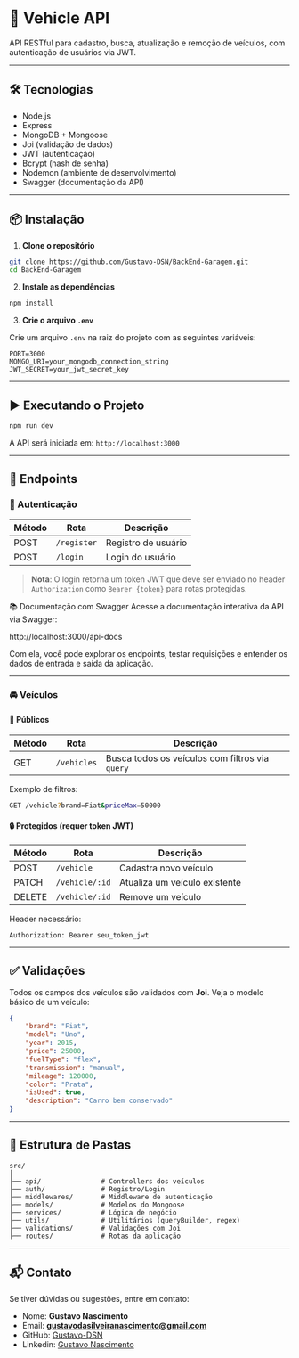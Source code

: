 # 🚗 Vehicle API

API RESTful para cadastro, busca, atualização e remoção de veículos, com autenticação de usuários via JWT.

---

## 🛠️ Tecnologias

-   Node.js
-   Express
-   MongoDB + Mongoose
-   Joi (validação de dados)
-   JWT (autenticação)
-   Bcrypt (hash de senha)
-   Nodemon (ambiente de desenvolvimento)
-   Swagger (documentação da API)

---

## 📦 Instalação

1. **Clone o repositório**

```bash
git clone https://github.com/Gustavo-DSN/BackEnd-Garagem.git
cd BackEnd-Garagem
```

2. **Instale as dependências**

```bash
npm install
```

3. **Crie o arquivo `.env`**

Crie um arquivo `.env` na raiz do projeto com as seguintes variáveis:

```env
PORT=3000
MONGO_URI=your_mongodb_connection_string
JWT_SECRET=your_jwt_secret_key
```

---

## ▶️ Executando o Projeto

```bash
npm run dev
```

A API será iniciada em: `http://localhost:3000`

---

## 📌 Endpoints

### 🔐 Autenticação

| Método | Rota        | Descrição           |
| ------ | ----------- | ------------------- |
| POST   | `/register` | Registro de usuário |
| POST   | `/login`    | Login do usuário    |

> **Nota**: O login retorna um token JWT que deve ser enviado no header `Authorization` como `Bearer {token}` para rotas protegidas.

📚 Documentação com Swagger
Acesse a documentação interativa da API via Swagger:

http://localhost:3000/api-docs

Com ela, você pode explorar os endpoints, testar requisições e entender os dados de entrada e saída da aplicação.

---

### 🚘 Veículos

#### 📖 Públicos

| Método | Rota        | Descrição                                        |
| ------ | ----------- | ------------------------------------------------ |
| GET    | `/vehicles`  | Busca todos os veículos com filtros via `query` |

Exemplo de filtros:

```bash
GET /vehicle?brand=Fiat&priceMax=50000
```

#### 🔒 Protegidos (requer token JWT)

| Método | Rota           | Descrição                     |
| ------ | -------------- | ----------------------------- |
| POST   | `/vehicle`     | Cadastra novo veículo         |
| PATCH  | `/vehicle/:id` | Atualiza um veículo existente |
| DELETE | `/vehicle/:id` | Remove um veículo             |

Header necessário:

```http
Authorization: Bearer seu_token_jwt
```

---

## ✅ Validações

Todos os campos dos veículos são validados com **Joi**. Veja o modelo básico de um veículo:

```json
{
	"brand": "Fiat",
	"model": "Uno",
	"year": 2015,
	"price": 25000,
	"fuelType": "flex",
	"transmission": "manual",
	"mileage": 120000,
	"color": "Prata",
	"isUsed": true,
	"description": "Carro bem conservado"
}
```

---

## 🧠 Estrutura de Pastas

```
src/
│
├── api/               # Controllers dos veículos
├── auth/              # Registro/Login
├── middlewares/       # Middleware de autenticação
├── models/            # Modelos do Mongoose
├── services/          # Lógica de negócio
├── utils/             # Utilitários (queryBuilder, regex)
├── validations/       # Validações com Joi
├── routes/            # Rotas da aplicação

```

---

## 📬 Contato

Se tiver dúvidas ou sugestões, entre em contato:

-   Nome: **Gustavo Nascimento**
-   Email: **gustavodasilveiranascimento@gmail.com**
-   GitHub: [Gustavo-DSN](https://github.com/Gustavo-DSN)
-   Linkedin: [Gustavo Nascimento](https://www.linkedin.com/in/gustavo-nascimento-48a335253/)
